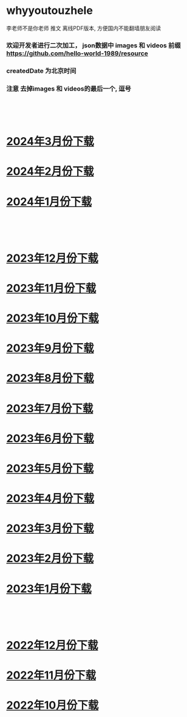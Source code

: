 # whyyoutouzhele
李老师不是你老师 推文 离线PDF版本, 方便国内不能翻墙朋友阅读

### 欢迎开发者进行二次加工， json数据中 images 和 videos 前缀 https://github.com/hello-world-1989/resource
### createdDate 为北京时间
### 注意 去掉images 和 videos的最后一个, 逗号

<br />
<br />
<br />

# [2024年3月份下载](https://github.com/hello-world-1989/whyyoutouzhele/releases/download/202403/whyyoutouzhele.zip)
# [2024年2月份下载](https://github.com/hello-world-1989/whyyoutouzhele/releases/download/202402/whyyoutouzhele.zip)
# [2024年1月份下载](https://github.com/hello-world-1989/whyyoutouzhele/releases/download/202401/whyyoutouzhele.zip)

<br />
<br />
<br />


# [2023年12月份下载](https://github.com/hello-world-1989/whyyoutouzhele/releases/download/202312/whyyoutouzhele.zip)
# [2023年11月份下载](https://github.com/hello-world-1989/whyyoutouzhele/releases/download/202311/whyyoutouzhele.zip)
# [2023年10月份下载](https://github.com/hello-world-1989/whyyoutouzhele/releases/download/202310/whyyoutouzhele.zip)
# [2023年9月份下载](https://github.com/hello-world-1989/whyyoutouzhele/releases/download/202309/whyyoutouzhele.zip)
# [2023年8月份下载](https://github.com/hello-world-1989/whyyoutouzhele/releases/download/202308/whyyoutouzhele.zip)
# [2023年7月份下载](https://github.com/hello-world-1989/whyyoutouzhele/releases/download/202307/whyyoutouzhele.zip)
# [2023年6月份下载](https://github.com/hello-world-1989/whyyoutouzhele/releases/download/202306/whyyoutouzhele.zip)
# [2023年5月份下载](https://github.com/hello-world-1989/whyyoutouzhele/releases/download/202305/whyyoutouzhele.zip)
# [2023年4月份下载](https://github.com/hello-world-1989/whyyoutouzhele/releases/download/202304/whyyoutouzhele.zip)
# [2023年3月份下载](https://github.com/hello-world-1989/whyyoutouzhele/releases/download/202303/whyyoutouzhele.zip)
# [2023年2月份下载](https://github.com/hello-world-1989/whyyoutouzhele/releases/download/202302/whyyoutouzhele.zip)
# [2023年1月份下载](https://github.com/hello-world-1989/whyyoutouzhele/releases/download/202301/whyyoutouzhele.zip)

<br />
<br />
<br />

# [2022年12月份下载](https://github.com/hello-world-1989/whyyoutouzhele/releases/download/202212/whyyoutouzhele.zip)
# [2022年11月份下载](https://github.com/hello-world-1989/whyyoutouzhele/releases/download/202211/whyyoutouzhele.zip)
# [2022年10月份下载](https://github.com/hello-world-1989/whyyoutouzhele/releases/download/202210/whyyoutouzhele.zip)